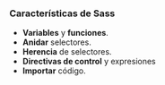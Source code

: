 ### Características de Sass

- **Variables** y **funciones**.
- **Anidar** selectores.
- **Herencia** de selectores.
- **Directivas de control** y expresiones
- **Importar** código.
